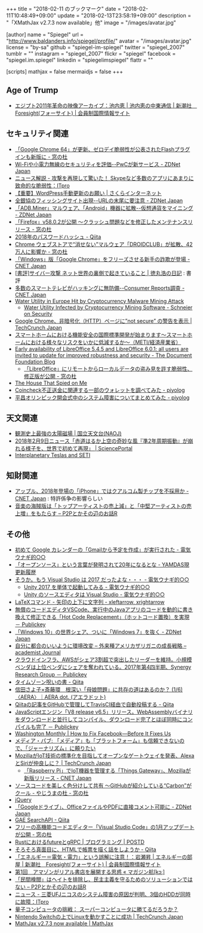 +++
title = "2018-02-11 のブックマーク"
date = "2018-02-11T10:48:49+09:00"
update = "2018-02-13T23:58:19+09:00"
description = "「XMathJax v2.7.3 now available」他"
image = "/images/avatar.jpg"

[author]
name      = "Spiegel"
url       = "http://www.baldanders.info/spiegel/profile/"
avatar    = "/images/avatar.jpg"
license   = "by-sa"
github    = "spiegel-im-spiegel"
twitter   = "spiegel_2007"
tumblr    = ""
instagram = "spiegel_2007"
flickr    = "spiegel"
facebook  = "spiegel.im.spiegel"
linkedin  = "spiegelimspiegel"
flattr    = ""

[scripts]
  mathjax = false
  mermaidjs = false
+++

## Age of Trump

- [エジプト2011年革命の映像アーカイブ：池内恵 | 池内恵の中東通信 | 新潮社　Foresight(フォーサイト) | 会員制国際情報サイト](http://www.fsight.jp/articles/-/43309)

## セキュリティ関連

- [「Google Chrome 64」が更新、ゼロデイ脆弱性が公表されたFlashプラグインも新版に - 窓の杜](https://forest.watch.impress.co.jp/docs/news/1104756.html)
- [Wi-Fiや小電力無線のセキュリティを評価--PwCが新サービス - ZDNet Japan](https://japan.zdnet.com/article/35114265/)
- [ニュース解説 - 攻撃を再現して驚いた！ Skypeなど多数のアプリにあまりに致命的な脆弱性：ITpro](http://itpro.nikkeibp.co.jp/atcl/column/14/346926/020501301/?rt=nocnt)
- [【重要】WordPress手動更新のお願い | さくらインターネット](https://www.sakura.ad.jp/news/sakurainfo/newsentry.php?id=1867)
- [全銀協のフィッシングサイト出現--URLの末尾に要注意 - ZDNet Japan](https://japan.zdnet.com/article/35114396/)
- [「ADB.Miner」マルウェア、「Android」機器に拡散--仮想通貨をマイニング - ZDNet Japan](https://japan.zdnet.com/article/35114348/)
- [「Firefox」v58.0.2が公開 ～クラッシュ問題などを修正したメンテナンスリリース - 窓の杜](https://forest.watch.impress.co.jp/docs/news/1105472.html)
- [2018年のパスワードハッシュ - Qiita](https://qiita.com/rana_kualu/items/3ef57485be1103362f56)
- [Chrome ウェブストアで“消せない”マルウェア「DROIDCLUB」が拡散、42万人に影響か - 窓の杜](https://forest.watch.impress.co.jp/docs/news/1105504.html)
- [「Windows」版「Google Chrome」をフリーズさせる新手の詐欺が登場 - CNET Japan](https://japan.cnet.com/article/35114409/)
- [[書評]サイバー攻撃 ネット世界の裏側で起きていること | 徳丸浩の日記](https://blog.tokumaru.org/2018/01/blog-post.html) : 書評
- [多数のスマートテレビがハッキングに無防備--Consumer Reports調査 - CNET Japan](https://japan.cnet.com/article/35114419/)
- [Water Utility in Europe Hit by Cryptocurrency Malware Mining Attack](http://www.eweek.com/security/water-utility-in-europe-hit-by-cryptocurrency-malware-mining-attack)
    - [Water Utility Infected by Cryptocurrency Mining Software - Schneier on Security](https://www.schneier.com/blog/archives/2018/02/water_utility_i.html)
- [Google Chrome、非暗号化（HTTP）ページに”not secure” の警告を表示  |  TechCrunch Japan](http://jp.techcrunch.com/2018/02/09/2018-02-08-chrome-will-soon-mark-all-unencrypted-pages-as-not-secure/)
- [スマートホームにおける機能安全の国際標準開発が始まります～スマートホームにおける様々なリスクをいかに低減するか～（METI/経済産業省）](http://www.meti.go.jp/press/2017/01/20180122001/20180122001.html)
- [Early availability of LibreOffice 5.4.5 and LibreOffice 6.0.1: all users are invited to update for improved robustness and security - The Document Foundation Blog](https://blog.documentfoundation.org/blog/2018/02/09/early-availability-libreoffice-5-4-5-libreoffice-6-0-1/)
    - [「LibreOffice」にリモートからローカルデータの盗み見を許す脆弱性、修正版が公開 - 窓の杜](https://forest.watch.impress.co.jp/docs/news/1106050.html)
- [The House That Spied on Me](https://gizmodo.com/the-house-that-spied-on-me-1822429852)
- [Coincheck不正送金に関連する一部のウォレットを調べてみた - piyolog](http://d.hatena.ne.jp/Kango/20180209/1518212500)
- [平昌オリンピック開会式中のシステム障害についてまとめてみた - piyolog](http://d.hatena.ne.jp/Kango/20180210/1518296898)

## 天文関連

- [観測史上最強の太陽磁場 | 国立天文台(NAOJ)](https://www.nao.ac.jp/news/science/2018/20180206-hinode.html)
- [2018年2月9日ニュース「赤道はるか上空の奇妙な風『準2年周期振動』が崩れる様子を、世界で初めて再現」 | SciencePortal](http://scienceportal.jst.go.jp/news/newsflash_review/newsflash/2018/02/20180209_01.html)
- [Interplanetary Teslas and SETI](http://seti.berkeley.edu:8000/tesla/)

## 知財関連

- [アップル、2018年登場の「iPhone」ではクアルコム製チップを不採用か - CNET Japan](https://japan.cnet.com/article/35114286/) : 特許係争の影響らしい
- [音楽の海賊版は「トップアーティストの売上減」と「中堅アーティストの売上増」をもたらす – P2Pとかその辺のお話R](http://p2ptk.org/copyright/749)

## その他

- [初めて Google カレンダーの「Gmailから予定を作成」が実行された - 電気ウナギ的○○](http://blog.netandfield.com/shar/2018/02/-google-gmail.html)
- [「オープンソース」という言葉が発明されて20年になるとな - YAMDAS現更新履歴](http://d.hatena.ne.jp/yomoyomo/20180205/opensource)
- [そうか。もう Visual Studio は 2017 だったよな・・・ - 電気ウナギ的○○](http://blog.netandfield.com/shar/2018/02/-visual-studio-2017.html)
    - [Unity 2017 を単体で起動してみる - 電気ウナギ的○○](http://blog.netandfield.com/shar/2018/02/unity-2017.html)
    - [Unity のソースエディタは Visual Studio - 電気ウナギ的○○](http://blog.netandfield.com/shar/2018/02/unity-visual-studio.html)
- [LaTeXコマンド - 矢印の上下に文字列 - xleftarrow, xrightarrow](https://medemanabu.net/latex/xleftarrow-xrightarrow/)
- [無償のコードエディタVSCode、実行中のJavaアプリのコードを動的に書き換えて修正できる「Hot Code Replacement」（ホットコード置換）を実現 － Publickey](http://www.publickey1.jp/blog/18/vscodejavahot_code_replacement.html)
- [「Windows 10」の世界シェア、ついに「Windows 7」を抜く - ZDNet Japan](https://japan.zdnet.com/article/35114190/)
- [自分に都合のいいように環境改変 – 外来種アメリカザリガニの成長戦略 – academist Journal](https://academist-cf.com/journal/?p=6935)
- [クラウドインフラ、AWSがシェア3割超で突出したリーダーを維持。小規模ベンダは上位ベンダにシェアを奪われている。2017年第4四半期、Synergy Research Group － Publickey](http://www.publickey1.jp/blog/18/aws320174synergy_research_group.html)
- [タイムゾーン呪いの書 - Qiita](https://qiita.com/dmikurube/items/15899ec9de643e91497c)
- [信田さよ子×斎藤環　根深い「母娘問題」に共存の道はあるのか？ (1/6) 〈AERA〉｜AERA dot. (アエラドット)](https://dot.asahi.com/aera/2018020200049.html)
- [Qiitaの記事をGitHubで管理してTravisCI経由で自動投稿する - Qiita](https://qiita.com/rednes/items/2d76435434ac632fc6d4)
- [JavaScriptエンジン「V8 release v6.5」リリース。WebAssemblyバイナリをダウンロードと並行してコンパイル、ダウンロード完了とほぼ同時にコンパイルも完了 － Publickey](http://www.publickey1.jp/blog/18/javascriptv8_release_v65webassembly.html)
- [Washington Monthly |  How to Fix Facebook—Before It Fixes Us](https://washingtonmonthly.com/magazine/january-february-march-2018/how-to-fix-facebook-before-it-fixes-us/)
- [メディア・パブ: 「メディア」も「プラットフォーム」も信頼できないので、「ジャーナリズム」に頼りたい](http://zen.seesaa.net/article/456427314.html)
- [MozillaがIoT技術の標準化を目指してオープンなゲートウェイを発表、AlexaとSiriが仲良しに？  |  TechCrunch Japan](http://jp.techcrunch.com/2018/02/07/2018-02-06-mozilla-announces-an-open-framework-for-the-internet-of-things/)
    - [「Raspberry Pi」でIoT機器を管理する「Things Gateway」、Mozillaが新版リリース - CNET Japan](https://japan.cnet.com/article/35114358/)
- [ソースコードを美しく色分けして共有 ～GitHubが紹介している“Carbon”がクール - やじうまの杜 - 窓の杜](https://forest.watch.impress.co.jp/docs/serial/yajiuma/1105382.html)
- [jQuery](https://jquery.com/)
- [「Googleドライブ」、OfficeファイルやPDFに直接コメント可能に - ZDNet Japan](https://japan.zdnet.com/article/35114412/)
- [GAE SearchAPI - Qiita](https://qiita.com/takpy/items/5ee8017b88f60536d753)
- [フリーの高機能コードエディター「Visual Studio Code」の1月アップデートが公開 - 窓の杜](https://forest.watch.impress.co.jp/docs/news/1105605.html)
- [RustにおけるfutureとgRPC | プログラミング | POSTD](http://postd.cc/futuresandgrpc/)
- [そろそろ真面目に、HTMLで帳票を描く話をしようか - Qiita](https://qiita.com/cognitom/items/d39d5f19054c8c8fd592)
- [「エネルギー＝電気・電力」という誤解に注意！：岩瀬昇 | エネルギーの部屋 | 新潮社　Foresight(フォーサイト) | 会員制国際情報サイト](http://www.fsight.jp/articles/-/43314)
- [第1回　アマゾンがリアル書店を展開する思惑 «  マガジン航[kɔː]](https://magazine-k.jp/2018/02/09/us-bookstore-report-01/)
- [「民間検閲」はヘイトを排除し、民主主義を守るためのソリューションではない – P2Pとかその辺のお話R](http://p2ptk.org/freedom-of-speech/760)
- [ニュース - 三菱UFJニコスのシステム障害の原因が判明、3個のHDDが同時に故障：ITpro](http://itpro.nikkeibp.co.jp/atcl/news/17/020803126/?rt=nocnt)
- [量子コンピュータの挑戦： スーパーコンピュータに勝てるだろうか？](http://www.qmedia.jp/quantum-beat-super-computer/)
- [Nintendo Switchの上でLinuxを動かすことに成功  |  TechCrunch Japan](http://jp.techcrunch.com/2018/02/10/2018-02-09-hacker-group-manages-to-run-linux-on-a-nintendo-switch/)
- [MathJax v2.7.3 now available | MathJax](https://www.mathjax.org/mathjax-v2-7-3-now-available/)
